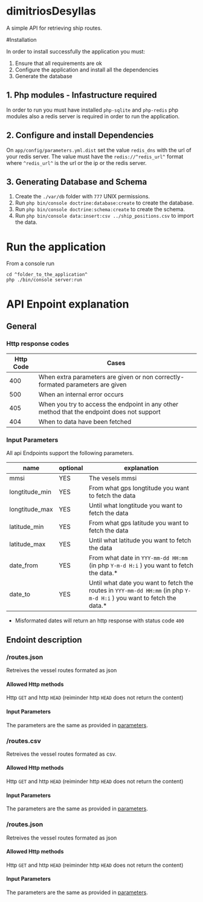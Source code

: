 dimitriosDesyllas
=================

A simple API for retrieving ship routes.

#Installation

In order to install successfully the application you must:

1. Ensure that all requirements are ok
2. Configure the application and install all the dependencies
3. Generate the database

## 1. Php modules - Infastructure required

In order to run you must have installed `php-sqlite` and `php-redis` php modules also a redis server is required in order to run the application. 

## 2. Configure and install Dependencies

On `app/config/parameters.yml.dist` set the value `redis_dns` with the url of your redis server. The value must have the `redis://^redis_url^` format where `^redis_url^` is the url or the ip or the redis server.

## 3. Generating Database and Schema

1. Create the `./var/db` folder with `777` UNIX permissions.
2. Run `php bin/console doctrine:database:create` to create the database.
3. Run `php bin/console doctrine:schema:create` to create the schema.
4. Run `php bin/console data:insert:csv ../ship_positions.csv` to import the data.


# Run the application

From a console run 

```
cd ^folder_to_the_application^
php ./bin/console server:run
```

# API Enpoint explanation

## General

### Http response codes

Http Code | Cases
--- | ---
400 | When extra parameters are given or non correctly-formated parameters are given
500 | When an internal error occurs
405 | When you try to access the endpoint in any other method that the endpoint does not support
404 | When to data have been fetched

### <a id="input_parameters"></a>Input Parameters

All api Endpoints support the following parameters.

name | optional | explanation
---  | --- | ---
mmsi | YES | The vesels mmsi
longtitude_min | YES | From what gps longtitude you want to fetch the data
longtitude_max | YES | Until what longtitude you want to fetch the data
latitude_min | YES | From what gps latitude you want to fetch the data
latitude_max | YES | Until what latitude you want to fetch the data
date_from | YES | From what date in `YYY-mm-dd HH:mm` (in php `Y-m-d H:i` ) you want to fetch the data.*
date_to | YES | Until what date you want to fetch the routes in `YYY-mm-dd HH:mm` (in php `Y-m-d H:i` ) you want to fetch the data.*

* Misformated dates will return an http response with status code `400`

## Endoint description

### /routes.json 
Retreives the vessel routes formated as json

#### Allowed Http methods
Http `GET` and http `HEAD` (reiminder http `HEAD` does not return the content)

#### Input Parameters

The parameters are the same as provided in [parameters](#input_parameters).

### /routes.csv 
Retreives the vessel routes formated as csv.

#### Allowed Http methods
Http `GET` and http `HEAD` (reiminder http `HEAD` does not return the content)

#### Input Parameters

The parameters are the same as provided in [parameters](#input_parameters).

 ### /routes.json 
Retreives the vessel routes formated as json

#### Allowed Http methods
Http `GET` and http `HEAD` (reiminder http `HEAD` does not return the content)

#### Input Parameters

The parameters are the same as provided in [parameters](#input_parameters).
 